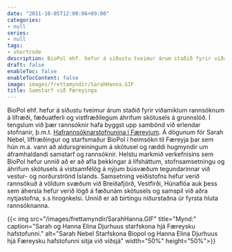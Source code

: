 ```yaml
---
date: "2011-10-05T12:00:06+09:00"
categories:
- null
series:
- null
tags:
- shortcode
description: BioPol ehf. hefur á síðustu tveimur árum staðið fyrir viðamiklum rannsóknum á lífræði, fæðuatferli og vistfræðilegum áhrifum skötusels á grunnslóð. Í tengslum við þær rannsóknir hafa byggst upp sambönd við erlendar stofnanir, þ.m.t. Hafrannsóknarstofnunina í Færeyjum. Á dögunum fór Sarah Nebel, líffræðingur og starfsmaður BioPol í heimsókn til...
draft: false
enableToc: false
enableTocContent: false
image: images/frettamyndir/SarahHanna.GIF
title: Samstarf við Færeyinga
---
```


BioPol ehf. hefur á síðustu tveimur árum staðið fyrir viðamiklum rannsóknum á lífræði, fæðuatferli og vistfræðilegum áhrifum skötusels á grunnslóð. Í tengslum við þær rannsóknir hafa byggst upp sambönd við erlendar stofnanir, þ.m.t. [Hafrannsóknarstofnunina í Færeyjum](https://www.hav.fo/). Á dögunum fór Sarah Nebel, líffræðingur og starfsmaður BioPol í heimsókn til Færeyja þar sem hún m.a. vann að aldursgreiningum á skötusel og ræddi hugmyndir um áframhaldandi samstarf og rannsóknir.
Helstu markmið verkefnisins sem BioPol hefur unnið að er að afla þekkingar á lífsháttum, stofnsamsetningu og áhrifum skötusels á vistsamfélög á nýjum búsvæðum tegundarinnar við vestur- og norðurströnd Íslands. Samsetning veiðistofns hefur verið rannsökuð á völdum svæðum við Breiðafjörð, Vestfirði, Húnaflóa auk þess sem áhersla hefur verið lögð á fæðunám skötusels og samspil við aðra nytjastofna, s.s hrognkelsi. Unnið er að birtingu niðurstaðna úr fyrsta hluta rannsóknanna.

{{< img src="/images/frettamyndir/SarahHanna.GIF" title="Mynd:" caption="Sarah og Hanna Elina Djurhuus starfskona hjá Færeysku hafstofunni." alt="Sarah Nebel Starfskona Biopol og Hanna Elina Djurhuus hjá Færeysku hafstofunni sitja við víðsjá" width="50%" height="50%">}}
